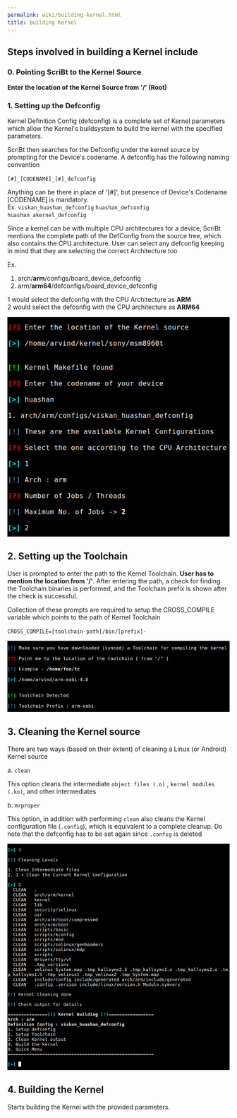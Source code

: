 ```yaml
---
permalink: wiki/building-kernel.html
title: Building Kernel
---
```


## Steps involved in building a Kernel include

### 0. Pointing ScriBt to the Kernel Source

**Enter the location of the Kernel Source from '/' (Root)** 
 
### 1. Setting up the Defconfig

Kernel Definition Config (defconfig) is a complete set of Kernel parameters which allow the Kernel's buildsystem to build the kernel with the specified parameters.  

ScriBt then searches for the Defconfig under the kernel source by prompting for the Device's codename. A defconfig has the following naming convention  

`[#]_[CODENAME]_[#]_defconfig`

Anything can be there in place of '[#]', but presence of Device's Codename [CODENAME] is mandatory.  
Ex. ```viskan_huashan_defconfig``` ```huashan_defconfig``` ```huashan_akernel_defconfig```  

Since a kernel can be with multiple CPU architectures for a device, ScriBt mentions the complete path of the DefConfig from the source tree, which also contains the CPU architecture. User can select any defconfig keeping in mind that they are selecting the correct Architecture too  

Ex.  
1. arch/**arm**/configs/board_device_defconfig  
2. arm/**arm64**/defconfigs/board_device_defconfig  

1 would select the defconfig with the CPU Architecture as **ARM**  
2 would select the defconfig with the CPU architecture as **ARM64**  

![Where am I ?](https://github.com/ScriBt/images/raw/master/KernelInit.png)  

## 2. Setting up the Toolchain

User is prompted to enter the path to the Kernel Toolchain. **User has to mention the location from '/'**. After entering the path, a check for finding the Toolchain binaries is performed, and the Toolchain prefix is shown after the check is successful.  

Collection of these prompts are required to setup the CROSS_COMPILE variable which points to the path of Kernel Toolchain  

`CROSS_COMPILE=[toolchain-path]/bin/[prefix]-`  

![TC](https://github.com/ScriBt/images/raw/master/KernelTCSetup.png)  

## 3. Cleaning the Kernel source  

There are two ways (based on their extent) of cleaning a Linux (or Android) Kernel source  

a. `clean`  

This option cleans the intermediate `object files (.o)` , `kernel modules (.ko)`, and other intermediates  

b. `mrproper`  

This option, in addition with performing `clean` also cleans the Kernel configuration file (`.config`), which is equivalent to a complete cleanup. Do note that the defconfig has to be set again since `.config` is deleted  

![Clean it](https://github.com/ScriBt/images/raw/master/KernelClean.png)  

## 4. Building the Kernel

Starts building the Kernel with the provided parameters.
